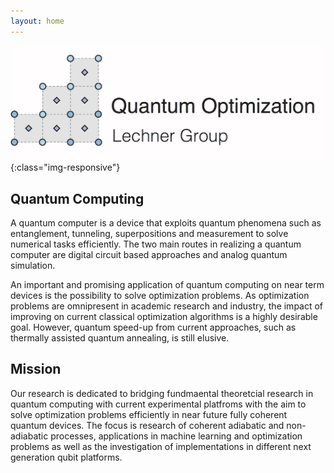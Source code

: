 ```yaml
---
layout: home
---
```


![Group Logo](/assets/images/header.jpg){:class="img-responsive"}

Quantum Computing
---------
A quantum computer is a device that exploits quantum phenomena such as entanglement, tunneling, superpositions and measurement to solve numerical tasks efficiently. The two main routes in realizing a quantum computer are digital circuit based approaches and analog quantum simulation. 

An important and promising application of quantum computing on near term devices is the possibility to solve optimization problems. As optimization problems are omnipresent in academic research and industry, the impact of improving on current classical optimization algorithms is a highly desirable goal. However, quantum speed-up from current approaches, such as thermally assisted quantum annealing, is still elusive. 

Mission
---------
Our research is dedicated to bridging fundmaental theoretcial research in quantum computing with current experimental platfroms with the aim to solve optimization problems efficiently in near future fully coherent quantum devices. The focus is research of coherent adiabatic and non-adiabatic processes, applications in machine learning and optimization problems as well as the investigation of implementations in different next generation qubit platforms. 